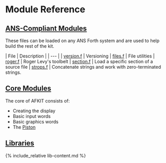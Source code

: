 # Module Reference

## [ANS-Compliant Modules](ans.md)

These files can be loaded on any ANS Forth system and are used to help build the rest of the kit.

| File | Description |
| --- |
| [version.f](ans.md#versionf) | Versioning
| [files.f](ans.md#filesf) | File utilities
| [roger.f](ans.md#rogerf) | Roger Levy's toolbelt
| [section.f](ans.md#sectionf) | Load a specific section of a source file
| [strops.f](ans.md#stropsf) | Concatenate strings and work with zero-terminated strings.

## [Core Modules](core.md)

The core of AFKIT consists of:

- Creating the display
- Basic input words
- Basic graphics words
- The [Piston](piston.md)

## [Libraries](lib.md)

{% include_relative lib-content.md %}

